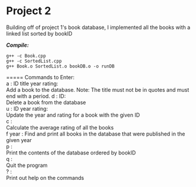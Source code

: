 # Project 2

Building off of project 1's book database, I implemented all the books with a linked list sorted by bookID

***Compile:***   
```
g++ -c Book.cpp
g++ -c SortedList.cpp
g++ Book.o SortedList.o bookDB.o -o runDB
```

=====
Commands to Enter:   
a : ID title year rating:   
    Add a book to the database. Note: The title must not be in quotes and must end with a period.
d : ID:   
    Delete a book from the database   
u : ID year rating:   
    Update the year and rating for a book with the given ID   
c :   
    Calculate the average rating of all the books   
f year :
    Find and print all books in the database that were published in the given year   
p :   
    Print the contents of the database ordered by bookID   
q :   
    Quit the program   
? :   
    Print out help on the commands
